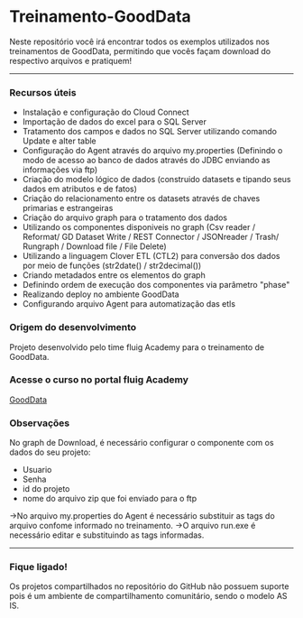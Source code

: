 # Treinamento-GoodData

Neste repositório você irá encontrar todos os exemplos utilizados nos treinamentos de GoodData, permitindo que vocês façam download do respectivo arquivos e pratiquem!

---------------------------------------------------------------------------------------------------------------------------------

### Recursos úteis

* Instalação e configuração do Cloud Connect
* Importação de dados do excel para o SQL Server
* Tratamento dos campos e dados no SQL Server utilizando comando Update e alter table
* Configuração do Agent através do arquivo my.properties (Definindo o modo de acesso ao banco de dados através do JDBC enviando as informações via ftp) 
* Criação do modelo lógico de dados (construido datasets e tipando seus dados em atributos e de fatos)
* Criação do relacionamento entre os datasets através de chaves primarias e estrangeiras
* Criação do arquivo graph para o tratamento dos dados
* Utilizando os componentes disponiveis no graph (Csv reader / Reformat/ GD Dataset Write / REST Connector / JSONreader / Trash/ Rungraph / Download file / File Delete) 
* Utilizando a linguagem Clover ETL (CTL2) para conversão dos dados por meio de funções (str2date() / str2decimal())
* Criando metadados entre os elementos do graph
* Definindo ordem de execução dos componentes via parâmetro "phase"
* Realizando deploy no ambiente GoodData
* Configurando arquivo Agent para automatização das etls

### Origem do desenvolvimento

Projeto desenvolvido pelo time fluig Academy para o treinamento de GoodData.

###  Acesse o curso no portal fluig Academy

[GoodData](http://academy.fluig.com/ng/student/courses/gooddata/)

### Observações

No graph de Download, é necessário configurar o componente com os dados do seu projeto: 
  * Usuario
  * Senha
  * id do projeto 
  * nome do arquivo zip que foi enviado para o ftp
  
 ->No arquivo my.properties do Agent é necessário substituir as tags do arquivo confome informado no treinamento. 
 ->O arquivo run.exe é necessário editar e substituindo as tags informadas. 

------------------------------------------------------------------------------------------------------------------------------------



### Fique ligado!

Os projetos compartilhados no repositório do GitHub não possuem suporte pois é um ambiente de compartilhamento comunitário, sendo o modelo AS IS.  
